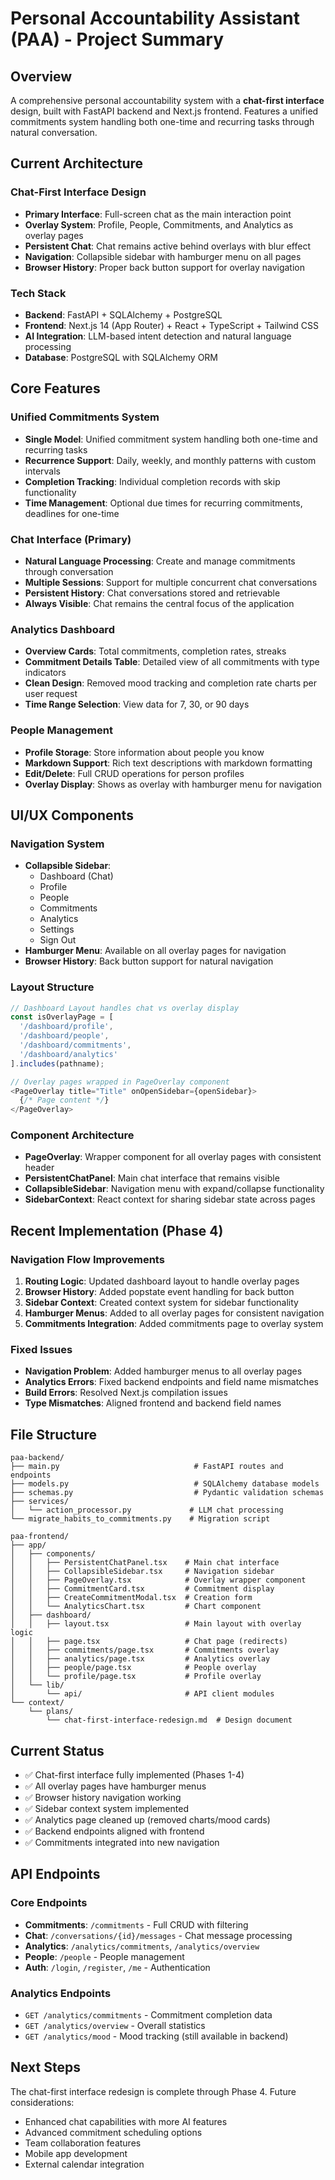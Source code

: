 # Personal Accountability Assistant (PAA) - Project Summary

## Overview
A comprehensive personal accountability system with a **chat-first interface** design, built with FastAPI backend and Next.js frontend. Features a unified commitments system handling both one-time and recurring tasks through natural conversation.

## Current Architecture

### Chat-First Interface Design
- **Primary Interface**: Full-screen chat as the main interaction point
- **Overlay System**: Profile, People, Commitments, and Analytics as overlay pages
- **Persistent Chat**: Chat remains active behind overlays with blur effect
- **Navigation**: Collapsible sidebar with hamburger menu on all pages
- **Browser History**: Proper back button support for overlay navigation

### Tech Stack
- **Backend**: FastAPI + SQLAlchemy + PostgreSQL
- **Frontend**: Next.js 14 (App Router) + React + TypeScript + Tailwind CSS
- **AI Integration**: LLM-based intent detection and natural language processing
- **Database**: PostgreSQL with SQLAlchemy ORM

## Core Features

### Unified Commitments System
- **Single Model**: Unified commitment system handling both one-time and recurring tasks
- **Recurrence Support**: Daily, weekly, and monthly patterns with custom intervals
- **Completion Tracking**: Individual completion records with skip functionality
- **Time Management**: Optional due times for recurring commitments, deadlines for one-time

### Chat Interface (Primary)
- **Natural Language Processing**: Create and manage commitments through conversation
- **Multiple Sessions**: Support for multiple concurrent chat conversations
- **Persistent History**: Chat conversations stored and retrievable
- **Always Visible**: Chat remains the central focus of the application

### Analytics Dashboard
- **Overview Cards**: Total commitments, completion rates, streaks
- **Commitment Details Table**: Detailed view of all commitments with type indicators
- **Clean Design**: Removed mood tracking and completion rate charts per user request
- **Time Range Selection**: View data for 7, 30, or 90 days

### People Management
- **Profile Storage**: Store information about people you know
- **Markdown Support**: Rich text descriptions with markdown formatting
- **Edit/Delete**: Full CRUD operations for person profiles
- **Overlay Display**: Shows as overlay with hamburger menu for navigation

## UI/UX Components

### Navigation System
- **Collapsible Sidebar**: 
  - Dashboard (Chat)
  - Profile
  - People
  - Commitments
  - Analytics
  - Settings
  - Sign Out
- **Hamburger Menu**: Available on all overlay pages for navigation
- **Browser History**: Back button support for natural navigation

### Layout Structure
```typescript
// Dashboard Layout handles chat vs overlay display
const isOverlayPage = [
  '/dashboard/profile',
  '/dashboard/people', 
  '/dashboard/commitments',
  '/dashboard/analytics'
].includes(pathname);

// Overlay pages wrapped in PageOverlay component
<PageOverlay title="Title" onOpenSidebar={openSidebar}>
  {/* Page content */}
</PageOverlay>
```

### Component Architecture
- **PageOverlay**: Wrapper component for all overlay pages with consistent header
- **PersistentChatPanel**: Main chat interface that remains visible
- **CollapsibleSidebar**: Navigation menu with expand/collapse functionality
- **SidebarContext**: React context for sharing sidebar state across pages

## Recent Implementation (Phase 4)

### Navigation Flow Improvements
1. **Routing Logic**: Updated dashboard layout to handle overlay pages
2. **Browser History**: Added popstate event handling for back button
3. **Sidebar Context**: Created context system for sidebar functionality
4. **Hamburger Menus**: Added to all overlay pages for consistent navigation
5. **Commitments Integration**: Added commitments page to overlay system

### Fixed Issues
- **Navigation Problem**: Added hamburger menus to all overlay pages
- **Analytics Errors**: Fixed backend endpoints and field name mismatches
- **Build Errors**: Resolved Next.js compilation issues
- **Type Mismatches**: Aligned frontend and backend field names

## File Structure
```
paa-backend/
├── main.py                              # FastAPI routes and endpoints
├── models.py                            # SQLAlchemy database models
├── schemas.py                           # Pydantic validation schemas
├── services/
│   └── action_processor.py             # LLM chat processing
└── migrate_habits_to_commitments.py    # Migration script

paa-frontend/
├── app/
│   ├── components/
│   │   ├── PersistentChatPanel.tsx    # Main chat interface
│   │   ├── CollapsibleSidebar.tsx     # Navigation sidebar
│   │   ├── PageOverlay.tsx            # Overlay wrapper component
│   │   ├── CommitmentCard.tsx         # Commitment display
│   │   ├── CreateCommitmentModal.tsx  # Creation form
│   │   └── AnalyticsChart.tsx         # Chart component
│   ├── dashboard/
│   │   ├── layout.tsx                 # Main layout with overlay logic
│   │   ├── page.tsx                   # Chat page (redirects)
│   │   ├── commitments/page.tsx       # Commitments overlay
│   │   ├── analytics/page.tsx         # Analytics overlay
│   │   ├── people/page.tsx            # People overlay
│   │   └── profile/page.tsx           # Profile overlay
│   └── lib/
│       └── api/                       # API client modules
└── context/
    └── plans/
        └── chat-first-interface-redesign.md  # Design document
```

## Current Status
- ✅ Chat-first interface fully implemented (Phases 1-4)
- ✅ All overlay pages have hamburger menus
- ✅ Browser history navigation working
- ✅ Sidebar context system implemented
- ✅ Analytics page cleaned up (removed charts/mood cards)
- ✅ Backend endpoints aligned with frontend
- ✅ Commitments integrated into new navigation

## API Endpoints

### Core Endpoints
- **Commitments**: `/commitments` - Full CRUD with filtering
- **Chat**: `/conversations/{id}/messages` - Chat message processing
- **Analytics**: `/analytics/commitments`, `/analytics/overview`
- **People**: `/people` - People management
- **Auth**: `/login`, `/register`, `/me` - Authentication

### Analytics Endpoints
- `GET /analytics/commitments` - Commitment completion data
- `GET /analytics/overview` - Overall statistics
- `GET /analytics/mood` - Mood tracking (still available in backend)

## Next Steps
The chat-first interface redesign is complete through Phase 4. Future considerations:
- Enhanced chat capabilities with more AI features
- Advanced commitment scheduling options
- Team collaboration features
- Mobile app development
- External calendar integration